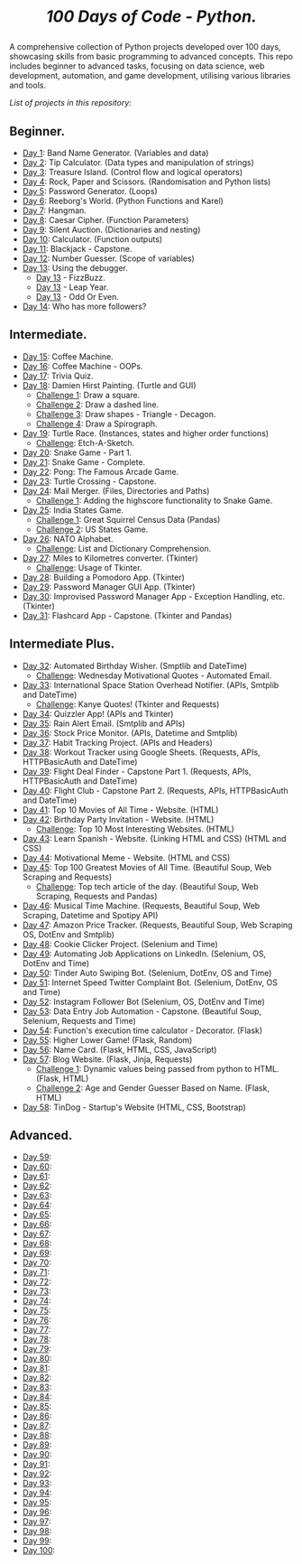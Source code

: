 # <p align="center"><i>100 Days of Code - Python.</i></p>

<p>A comprehensive collection of Python projects developed over 100 days, showcasing skills from basic programming to 
advanced concepts. This repo includes beginner to advanced tasks, focusing on data science, web development, automation,
and game development, utilising various libraries and tools.</p>

<p style="font-style: italic">List of projects in this repository:</p>

## Beginner.
* [Day 1](Day1/Day1.py): Band Name Generator. (Variables and data)
* [Day 2](Day2/Day2.py): Tip Calculator. (Data types and manipulation of strings)
* [Day 3](Day3/Day3.py): Treasure Island. (Control flow and logical operators)
* [Day 4](Day4/Day4.py): Rock, Paper and Scissors. (Randomisation and Python lists)
* [Day 5](Day5/Day5.py): Password Generator. (Loops)
* [Day 6](Day6/Day6.py): Reeborg's World. (Python Functions and Karel)
* [Day 7](Day7/Day7.py): Hangman.
* [Day 8](Day8/Day8.py): Caesar Cipher. (Function Parameters)
* [Day 9](Day9/Day9.py): Silent Auction. (Dictionaries and nesting)
* [Day 10](Day10/Day10.py): Calculator. (Function outputs)
* [Day 11](Day11/Day11.py): Blackjack - Capstone.
* [Day 12](Day12/Day12.py): Number Guesser. (Scope of variables)
* [Day 13](Day13): Using the debugger.
  * [Day 13](Day13/Day13_Debugging_FizzBuzz.py) - FizzBuzz.
  * [Day 13](Day13/Day13_Debugging_LeapYear.py) - Leap Year.
  * [Day 13](Day13/Day13_Debugging_OddOrEven.py) - Odd Or Even.
* [Day 14](Day14/Day14.py): Who has more followers?

## Intermediate.
* [Day 15](Day15/Day15.py): Coffee Machine.
* [Day 16](Day16/Day16.py): Coffee Machine - OOPs.
* [Day 17](Day17/Day17.py): Trivia Quiz.
* [Day 18](Day18/Day18.py): Damien Hirst Painting. (Turtle and GUI)
  * [Challenge 1](Day18/Day18Challenges.py): Draw a square.
  * [Challenge 2](Day18/Day18Challenges.py): Draw a dashed line.
  * [Challenge 3](Day18/Day18Challenges.py): Draw shapes - Triangle - Decagon.
  * [Challenge 4](Day18/Day18Challenges.py): Draw a Spirograph.
* [Day 19](Day19/Day19.py): Turtle Race. (Instances, states and higher order functions)
  * [Challenge](Day19/Day19Challenge.py): Etch-A-Sketch.
* [Day 20](Day20/Day20.py): Snake Game - Part 1.
* [Day 21](Day21/Day21.py): Snake Game - Complete.
* [Day 22](Day22/Day22.py): Pong: The Famous Arcade Game.
* [Day 23](Day23/Day23.py): Turtle Crossing - Capstone.
* [Day 24](Day24/Day24.py): Mail Merger. (Files, Directories and Paths)
  * [Challenge 1](Day24/Day24ImprovedSnakeGame/Day24Challenge.py): Adding the highscore functionality to Snake Game.
* [Day 25](Day25/Day25.py): India States Game.
  * [Challenge 1](Day25/Day25Challenge/Day25Challenge.ipynb): Great Squirrel Census Data (Pandas)
  * [Challenge 2](Day25/USStatesGame/Day25Challenge2.py): US States Game.
* [Day 26](Day26/Day26.py): NATO Alphabet.
  * [Challenge](Day26/Day26Challenge/Day26Challenge.py): List and Dictionary Comprehension.
* [Day 27](Day27/Day27.py): Miles to Kilometres converter. (Tkinter)
  * [Challenge](Day27/Day27Challenges.py): Usage of Tkinter.
* [Day 28](Day28/Day28.py): Building a Pomodoro App. (Tkinter)
* [Day 29](Day29/Day29.py): Password Manager GUI App. (Tkinter)
* [Day 30](Day30/Day30.py): Improvised Password Manager App - Exception Handling, etc. (Tkinter)
* [Day 31](Day31/Day31.py): Flashcard App - Capstone. (Tkinter and Pandas)

## Intermediate Plus.
* [Day 32](Day32/Day32.py): Automated Birthday Wisher. (Smptlib and DateTime)
  * [Challenge](Day32/Day32Challenges/Day32Challenge.py): Wednesday Motivational Quotes - Automated Email.
* [Day 33](Day33/Day33.py): International Space Station Overhead Notifier. (APIs, Smtplib and DateTime)
  * [Challenge](Day33/Day33Challenge/Day33Challenge.py): Kanye Quotes! (Tkinter and Requests)
* [Day 34](Day34/Day34.py): Quizzler App! (APIs and Tkinter)
* [Day 35](Day35/Day35.py): Rain Alert Email. (Smtplib and APIs)
* [Day 36](Day36/Day36.py): Stock Price Monitor. (APIs, Datetime and Smtplib)
* [Day 37](Day37/Day37.py): Habit Tracking Project. (APIs and Headers)
* [Day 38](Day38/Day38.py): Workout Tracker using Google Sheets. (Requests, APIs, HTTPBasicAuth and DateTime)
* [Day 39](Day39/Day39.py): Flight Deal Finder - Capstone Part 1. (Requests, APIs, HTTPBasicAuth and DateTime)
* [Day 40](Day40/Day40.py): Flight Club - Capstone Part 2. (Requests, APIs, HTTPBasicAuth and DateTime)
* [Day 41](Day41/Day41.html): Top 10 Movies of All Time - Website. (HTML)
* [Day 42](Day42/Day42.html): Birthday Party Invitation - Website. (HTML)
  * [Challenge](Day42/Day42Challenge.html): Top 10 Most Interesting Websites. (HTML)
* [Day 43](Day43/Day43.html): Learn Spanish - Website. {Linking HTML and CSS} (HTML and CSS) 
* [Day 44](Day44/Day44.html): Motivational Meme - Website. (HTML and CSS)
* [Day 45](Day45/Day45.py): Top 100 Greatest Movies of All Time. (Beautiful Soup, Web Scraping and Requests)
  * [Challenge](Day45/Day45_Challenge.py): Top tech article of the day. (Beautiful Soup, Web Scraping, Requests and Pandas)
* [Day 46](Day46/Day46.py): Musical Time Machine. (Requests, Beautiful Soup, Web Scraping, Datetime and Spotipy API)
* [Day 47](Day47/Day47.py): Amazon Price Tracker. (Requests, Beautiful Soup, Web Scraping OS, DotEnv and Smtplib)
* [Day 48](Day48/Day48.py): Cookie Clicker Project. (Selenium and Time)
* [Day 49](Day49/Day49.py): Automating Job Applications on LinkedIn. (Selenium, OS, DotEnv and Time)
* [Day 50](Day50/Day50.py): Tinder Auto Swiping Bot. (Selenium, DotEnv, OS and Time)
* [Day 51](Day51/Day51.py): Internet Speed Twitter Complaint Bot. (Selenium, DotEnv, OS and Time)
* [Day 52](Day52/Day52.py): Instagram Follower Bot (Selenium, OS, DotEnv and Time)
* [Day 53](Day53/Day53.py): Data Entry Job Automation - Capstone. (Beautiful Soup, Selenium, Requests and Time)
* [Day 54](Day54/Day54.py): Function's execution time calculator - Decorator. (Flask)
* [Day 55](Day55/Day55.py): Higher Lower Game! (Flask, Random)
* [Day 56](Day56/Day56.py): Name Card. (Flask, HTML, CSS, JavaScript)
* [Day 57](Day57/Day57.py): Blog Website. (Flask, Jinja, Requests)
  * [Challenge 1](Day57/Challenge%201/Day57_Challenge1.py): Dynamic values being passed from python to HTML. (Flask, HTML)
  * [Challenge 2](Day57/Challenge%202/Day57_Challenge2.py): Age and Gender Guesser Based on Name. (Flask, HTML)
* [Day 58](Day58/templates/Day58.html): TinDog - Startup's Website (HTML, CSS, Bootstrap)

## Advanced.
* [Day 59](Day59/Day59.py): 
* [Day 60](Day60/Day60.py): 
* [Day 61](Day61/Day61.py): 
* [Day 62](Day62/Day62.py): 
* [Day 63](Day63/Day63.py): 
* [Day 64](Day64/Day64.py): 
* [Day 65](Day65/Day65.py): 
* [Day 66](Day66/Day66.py): 
* [Day 67](Day67/Day67.py): 
* [Day 68](Day68/Day68.py): 
* [Day 69](Day69/Day69.py): 
* [Day 70](Day70/Day70.py): 
* [Day 71](Day71/Day71.py): 
* [Day 72](Day72/Day72.py): 
* [Day 73](Day73/Day73.py): 
* [Day 74](Day74/Day74.py): 
* [Day 75](Day75/Day75.py): 
* [Day 76](Day76/Day76.py): 
* [Day 77](Day77/Day77.py): 
* [Day 78](Day78/Day78.py): 
* [Day 79](Day79/Day79.py): 
* [Day 80](Day80/Day80.py): 
* [Day 81](Day81/Day81.py): 
* [Day 82](Day82/Day82.py): 
* [Day 83](Day83/Day83.py): 
* [Day 84](Day84/Day84.py): 
* [Day 85](Day85/Day85.py): 
* [Day 86](Day86/Day86.py): 
* [Day 87](Day87/Day87.py): 
* [Day 88](Day88/Day88.py): 
* [Day 89](Day89/Day89.py): 
* [Day 90](Day90/Day90.py): 
* [Day 91](Day91/Day91.py): 
* [Day 92](Day92/Day92.py): 
* [Day 93](Day93/Day93.py): 
* [Day 94](Day94/Day94.py): 
* [Day 95](Day95/Day95.py): 
* [Day 96](Day96/Day96.py): 
* [Day 97](Day97/Day97.py): 
* [Day 98](Day98/Day98.py): 
* [Day 99](Day99/Day99.py): 
* [Day 100](Day100/Day100.py):
